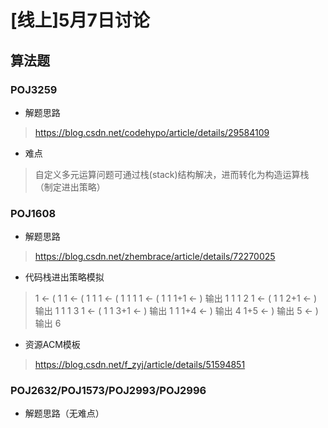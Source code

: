 # [线上]5月7日讨论
## 算法题
### POJ3259
* 解题思路
> https://blog.csdn.net/codehypo/article/details/29584109
* 难点
> 自定义多元运算问题可通过栈(stack)结构解决，进而转化为构造运算栈（制定进出策略）
### POJ1608
* 解题思路
> https://blog.csdn.net/zhembrace/article/details/72270025
* 代码栈进出策略模拟
> 1 <- (
> 1 1 <- (
> 1 1 1 <- (
> 1 1 1 1 <- (
> 1 1 1+1 <- ) 输出 1 
> 1 1 2 1 <- (
> 1 1 2+1 <- ) 输出 1
> 1 1 3 1 <- (
> 1 1 3+1 <- ) 输出 1
> 1 1+4 <- ) 输出 4
> 1+5 <- ) 输出 5
> <- ) 输出 6
* 资源ACM模板
>https://blog.csdn.net/f_zyj/article/details/51594851
### POJ2632/POJ1573/POJ2993/POJ2996
* 解题思路（无难点）
